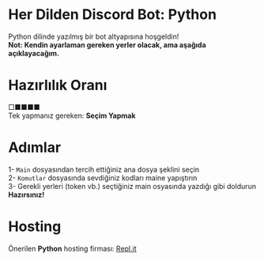 # Her Dilden Discord Bot: Python
Python dilinde yazılmış bir bot altyapısına hoşgeldin! <br />
**Not: Kendin ayarlaman gereken yerler olacak, ama aşağıda açıklayacağım.** <br />
# Hazırlılık Oranı
□■■■■ <br />
Tek yapmanız gereken: **Seçim Yapmak** <br />
# Adımlar
1- `Main` dosyasından tercih ettiğiniz ana dosya şeklini seçin <br />
2- `Komutlar` dosyasında sevdiğiniz kodları maine yapıştırın <br />
3- Gerekli yerleri (token vb.) seçtiğiniz main osyasında yazdığı gibi doldurun <br />
**Hazırsınız!**
# Hosting
Önerilen **Python** hosting firması: <a href="https://repl.it" class="clickableLink">Repl.it</a> <br />
